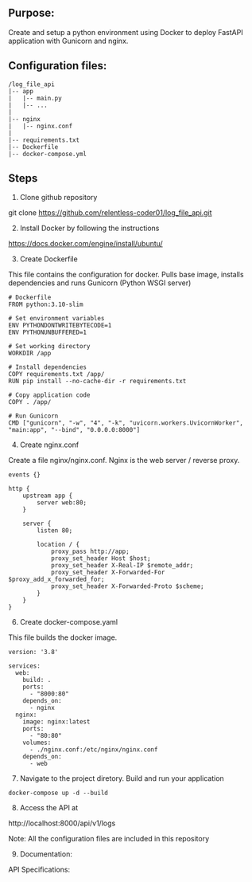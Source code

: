 ## Purpose:
Create and setup a python environment using Docker to deploy FastAPI application with Gunicorn and nginx.

## Configuration files:
```
/log_file_api
|-- app
|   |-- main.py
|   |-- ...
|
|-- nginx
|   |-- nginx.conf
|
|-- requirements.txt
|-- Dockerfile
|-- docker-compose.yml
```

## Steps
1. Clone github repository

git clone https://github.com/relentless-coder01/log_file_api.git

2. Install Docker by following the instructions

https://docs.docker.com/engine/install/ubuntu/

3. Create Dockerfile

This file contains the configuration for docker. Pulls base image, installs dependencies and runs Gunicorn (Python WSGI server)
```
# Dockerfile
FROM python:3.10-slim

# Set environment variables
ENV PYTHONDONTWRITEBYTECODE=1
ENV PYTHONUNBUFFERED=1

# Set working directory
WORKDIR /app

# Install dependencies
COPY requirements.txt /app/
RUN pip install --no-cache-dir -r requirements.txt

# Copy application code
COPY . /app/

# Run Gunicorn
CMD ["gunicorn", "-w", "4", "-k", "uvicorn.workers.UvicornWorker", "main:app", "--bind", "0.0.0.0:8000"]
```

4. Create nginx.conf

Create a file nginx/nginx.conf. Nginx is the web server / reverse proxy.

```
events {}

http {
    upstream app {
        server web:80;
    }

    server {
        listen 80;

        location / {
            proxy_pass http://app;
            proxy_set_header Host $host;
            proxy_set_header X-Real-IP $remote_addr;
            proxy_set_header X-Forwarded-For $proxy_add_x_forwarded_for;
            proxy_set_header X-Forwarded-Proto $scheme;
        }
    }
}
```

6. Create docker-compose.yaml

This file builds the docker image.
```
version: '3.8'

services:
  web:
    build: .
    ports:
      - "8000:80"
    depends_on:
      - nginx
  nginx:
    image: nginx:latest
    ports:
      - "80:80"
    volumes:
      - ./nginx.conf:/etc/nginx/nginx.conf
    depends_on:
      - web
```

7. Navigate to the project diretory. Build and run your application

```
docker-compose up -d --build
```

8. Access the API at

http://localhost:8000/api/v1/logs

Note: All the configuration files are included in this repository

9. Documentation:

API Specifications: 